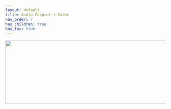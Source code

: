 ```yaml
---
layout: default
title: Audio Chipset + Codec
nav_order: 7
has_children: true
has_toc: true
---
```


<p align="center">
  <img width="650" height="200" src="../../../assets/Header-Placeholder.png">
</p>
